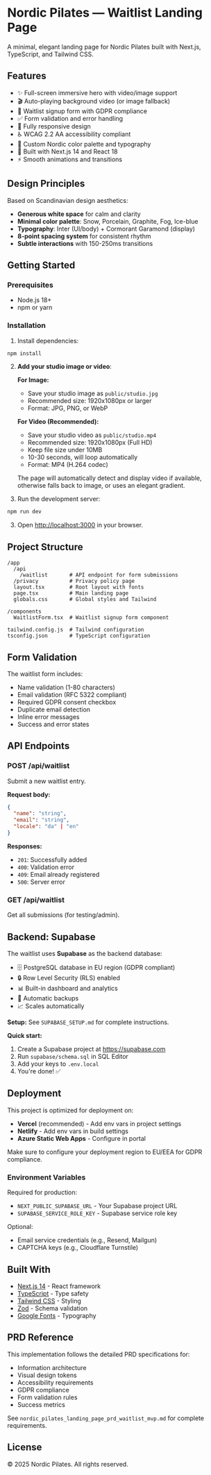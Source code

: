 # Nordic Pilates — Waitlist Landing Page

A minimal, elegant landing page for Nordic Pilates built with Next.js, TypeScript, and Tailwind CSS.

## Features

- ✨ Full-screen immersive hero with video/image support
- 🎬 Auto-playing background video (or image fallback)
- 📝 Waitlist signup form with GDPR compliance
- ✅ Form validation and error handling
- 📱 Fully responsive design
- ♿ WCAG 2.2 AA accessibility compliant
- 🎨 Custom Nordic color palette and typography
- 🚀 Built with Next.js 14 and React 18
- ⚡ Smooth animations and transitions

## Design Principles

Based on Scandinavian design aesthetics:
- **Generous white space** for calm and clarity
- **Minimal color palette**: Snow, Porcelain, Graphite, Fog, Ice-blue
- **Typography**: Inter (UI/body) + Cormorant Garamond (display)
- **8-point spacing system** for consistent rhythm
- **Subtle interactions** with 150-250ms transitions

## Getting Started

### Prerequisites

- Node.js 18+ 
- npm or yarn

### Installation

1. Install dependencies:

```bash
npm install
```

2. **Add your studio image or video**:
   
   **For Image:**
   - Save your studio image as `public/studio.jpg`
   - Recommended size: 1920x1080px or larger
   - Format: JPG, PNG, or WebP
   
   **For Video (Recommended):**
   - Save your studio video as `public/studio.mp4`
   - Recommended size: 1920x1080px (Full HD)
   - Keep file size under 10MB
   - 10-30 seconds, will loop automatically
   - Format: MP4 (H.264 codec)
   
   The page will automatically detect and display video if available, otherwise falls back to image, or uses an elegant gradient.

3. Run the development server:

```bash
npm run dev
```

3. Open [http://localhost:3000](http://localhost:3000) in your browser.

## Project Structure

```
/app
  /api
    /waitlist       # API endpoint for form submissions
  /privacy          # Privacy policy page
  layout.tsx        # Root layout with fonts
  page.tsx          # Main landing page
  globals.css       # Global styles and Tailwind

/components
  WaitlistForm.tsx  # Waitlist signup form component

tailwind.config.js  # Tailwind configuration
tsconfig.json       # TypeScript configuration
```

## Form Validation

The waitlist form includes:
- Name validation (1-80 characters)
- Email validation (RFC 5322 compliant)
- Required GDPR consent checkbox
- Duplicate email detection
- Inline error messages
- Success and error states

## API Endpoints

### POST /api/waitlist

Submit a new waitlist entry.

**Request body:**
```json
{
  "name": "string",
  "email": "string",
  "locale": "da" | "en"
}
```

**Responses:**
- `201`: Successfully added
- `400`: Validation error
- `409`: Email already registered
- `500`: Server error

### GET /api/waitlist

Get all submissions (for testing/admin).

## Backend: Supabase

The waitlist uses **Supabase** as the backend database:
- 🗄️ PostgreSQL database in EU region (GDPR compliant)
- 🔒 Row Level Security (RLS) enabled
- 📊 Built-in dashboard and analytics
- 🔄 Automatic backups
- 📈 Scales automatically

**Setup:** See `SUPABASE_SETUP.md` for complete instructions.

**Quick start:**
1. Create a Supabase project at https://supabase.com
2. Run `supabase/schema.sql` in SQL Editor
3. Add your keys to `.env.local`
4. You're done! ✅

## Deployment

This project is optimized for deployment on:
- **Vercel** (recommended) - Add env vars in project settings
- **Netlify** - Add env vars in build settings
- **Azure Static Web Apps** - Configure in portal

Make sure to configure your deployment region to EU/EEA for GDPR compliance.

### Environment Variables

Required for production:
- `NEXT_PUBLIC_SUPABASE_URL` - Your Supabase project URL
- `SUPABASE_SERVICE_ROLE_KEY` - Supabase service role key

Optional:
- Email service credentials (e.g., Resend, Mailgun)
- CAPTCHA keys (e.g., Cloudflare Turnstile)

## Built With

- [Next.js 14](https://nextjs.org/) - React framework
- [TypeScript](https://www.typescriptlang.org/) - Type safety
- [Tailwind CSS](https://tailwindcss.com/) - Styling
- [Zod](https://zod.dev/) - Schema validation
- [Google Fonts](https://fonts.google.com/) - Typography

## PRD Reference

This implementation follows the detailed PRD specifications for:
- Information architecture
- Visual design tokens
- Accessibility requirements
- GDPR compliance
- Form validation rules
- Success metrics

See `nordic_pilates_landing_page_prd_waitlist_mvp.md` for complete requirements.

## License

© 2025 Nordic Pilates. All rights reserved.
